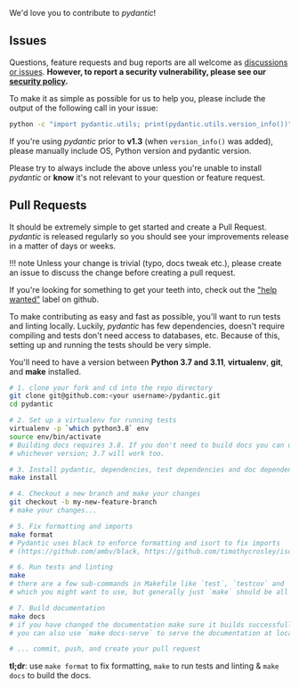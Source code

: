 We'd love you to contribute to *pydantic*!

## Issues

Questions, feature requests and bug reports are all welcome as [discussions or issues](https://github.com/pydantic/pydantic/issues/new/choose). **However, to report a security
vulnerability, please see our [security policy](https://github.com/pydantic/pydantic/security/policy).**

To make it as simple as possible for us to help you, please include the output of the following call in your issue:

```bash
python -c "import pydantic.utils; print(pydantic.utils.version_info())"
```
If you're using *pydantic* prior to **v1.3** (when `version_info()` was added), please manually include OS, Python
version and pydantic version.

Please try to always include the above unless you're unable to install *pydantic* or **know** it's not relevant
to your question or feature request.

## Pull Requests

It should be extremely simple to get started and create a Pull Request.
*pydantic* is released regularly so you should see your improvements release in a matter of days or weeks.

!!! note
    Unless your change is trivial (typo, docs tweak etc.), please create an issue to discuss the change before
    creating a pull request.

If you're looking for something to get your teeth into, check out the
["help wanted"](https://github.com/pydantic/pydantic/issues?q=is%3Aopen+is%3Aissue+label%3A%22help+wanted%22)
label on github.

To make contributing as easy and fast as possible, you'll want to run tests and linting locally. Luckily,
*pydantic* has few dependencies, doesn't require compiling and tests don't need access to databases, etc.
Because of this, setting up and running the tests should be very simple.

You'll need to have a version between **Python 3.7 and 3.11**, **virtualenv**, **git**, and **make** installed.

```bash
# 1. clone your fork and cd into the repo directory
git clone git@github.com:<your username>/pydantic.git
cd pydantic

# 2. Set up a virtualenv for running tests
virtualenv -p `which python3.8` env
source env/bin/activate
# Building docs requires 3.8. If you don't need to build docs you can use
# whichever version; 3.7 will work too.

# 3. Install pydantic, dependencies, test dependencies and doc dependencies
make install

# 4. Checkout a new branch and make your changes
git checkout -b my-new-feature-branch
# make your changes...

# 5. Fix formatting and imports
make format
# Pydantic uses black to enforce formatting and isort to fix imports
# (https://github.com/ambv/black, https://github.com/timothycrosley/isort)

# 6. Run tests and linting
make
# there are a few sub-commands in Makefile like `test`, `testcov` and `lint`
# which you might want to use, but generally just `make` should be all you need

# 7. Build documentation
make docs
# if you have changed the documentation make sure it builds successfully
# you can also use `make docs-serve` to serve the documentation at localhost:8000

# ... commit, push, and create your pull request
```

**tl;dr**: use `make format` to fix formatting, `make` to run tests and linting & `make docs`
to build the docs.
